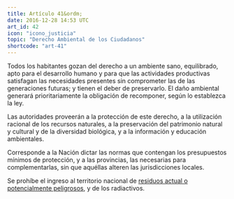 ```yaml
---
title: Artículo 41&ordm;
date: 2016-12-28 14:53 UTC
art_id: 42
icon: "icono_justicia"
topic: "Derecho Ambiental de los Ciudadanos"
shortcode: "art-41"
---
```

Todos los habitantes gozan del derecho a un ambiente sano, equilibrado, apto para el desarrollo humano y para que las actividades productivas satisfagan las necesidades presentes sin comprometer las de las generaciones futuras; y tienen el deber de preservarlo. El daño ambiental generará prioritariamente la obligación de recomponer, según lo establezca la ley.

Las autoridades proveerán a la protección de este derecho, a la utilización racional de los recursos naturales, a la preservación del patrimonio natural y cultural y de la diversidad biológica, y a la información y educación ambientales.

Corresponde a la Nación dictar las normas que contengan los presupuestos mínimos de protección, y a las provincias, las necesarias para complementarlas, sin que aquéllas alteren las jurisdicciones locales.

Se prohíbe el ingreso al territorio nacional de [residuos actual o potencialmente peligrosos](http://es.wikipedia.org/wiki/Residuo_peligroso), y de los radiactivos.
